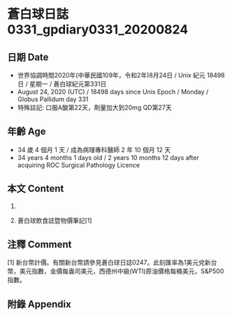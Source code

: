 [_metadata_:encoding]: - "utf-8"
[_metadata_:language]: - "zh-Hant-TW"
[_metadata_:fileformat]: - "markdown"
[_metadata_:MIME_type]: - "text/plain"
[_metadata_:markdown_version]: - "commonmark version 0.29"
[_metadata_:markdown_spec]: - "https://spec.commonmark.org/0.29/"

# 蒼白球日誌0331_gpdiary0331_20200824 #

## 日期 Date ##

* 世界協調時間2020年(中華民國109年，令和2年)8月24日 / Unix 紀元 18498 日 / 星期一 / 蒼白球紀元第331日
* August 24, 2020 (UTC) / 18498 days since Unix Epoch / Monday / Globus Pallidum day 331
* 特殊註記: 口服A酸第22天，劑量加大到20mg QD第27天

## 年齡 Age ##

* 34 歲 4 個月 1 天 / 成為病理專科醫師 2 年 10 個月 12 天
* 34 years 4 months 1 days old / 2 years 10 months 12 days after acquiring ROC Surgical Pathology Licence

## 本文 Content ##

1. 

    
2. 蒼白球飲食誌暨物價筆記[1]

    

## 注釋 Comment ##

[1] 新台幣計價。有關新台幣請參見蒼白球日誌0247。此刻匯率為1美元兌新台幣，美元指數，金價每盎司美元，西德州中級(WTI)原油價格每桶美元，S&P500指數。



## 附錄 Appendix ##

